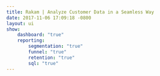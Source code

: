 ```yaml
---
title: Rakam | Analyze Customer Data in a Seamless Way
date: 2017-11-06 17:09:18 -0800
layout: ui
show:
    dashboard: "true"
    reporting:
        segmentation: "true"
        funnel: "true"
        retention: "true"
        sql: "true"
---
```

